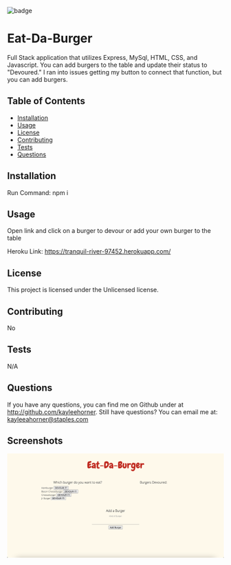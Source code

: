 
![badge](https://img.shields.io/badge/license-Unlicensed-blue)

# Eat-Da-Burger

Full Stack application that utilizes Express, MySql, HTML, CSS, and Javascript. You can add burgers to the table and update their status to "Devoured." I ran into issues getting my button to connect that function, but you can add burgers.

## Table of Contents
* [Installation](#Installation)
* [Usage](#Usage)
* [License](#License)
* [Contributing](#Contributing)
* [Tests](#Tests)
* [Questions](#Questions)


## Installation
Run Command: npm i

## Usage
Open link and click on a burger to devour or add your own burger to the table

Heroku Link: https://tranquil-river-97452.herokuapp.com/ 

## License
This project is licensed under the Unlicensed license.

## Contributing
No

## Tests
N/A

## Questions
If you have any questions, you can find me on Github under at http://github.com/kayleehorner. Still have questions? You can email me at: kayleeahorner@staples.com

## Screenshots
![Screenshot](./public/assets/img/screenshot.png)

